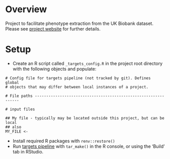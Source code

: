 
<!-- README.md is generated from README.Rmd. Please edit that file -->

# Overview

Project to facilitate phenotype extraction from the UK Biobank dataset.
Please see [project
website](https://rmgpanw.gitlab.io/ukb_extract_phenotypes) for further
details.

# Setup

-   Create an R script called `_targets_config.R` in the project root
    directory with the following objects and populate:

<!-- -->

    # Config file for targets pipeline (not tracked by git). Defines global
    # objects that may differ between local instances of a project.

    # File paths ---------------------------------------------------------------

    # input files

    ## My file - typically may be located outside this project, but can be local
    ## also
    MY_FILE <-

-   Install required R packages with `renv::restore()`
-   Run [targets pipeline](https://books.ropensci.org/targets/) with
    `tar_make()` in the R console, or using the ‘Build’ tab in RStudio.
